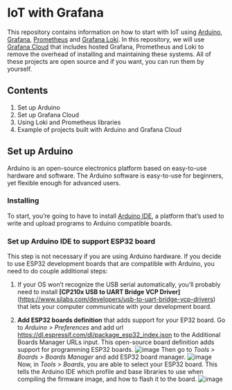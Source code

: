 # IoT with Grafana
This repository contains information on how to start with IoT using [Arduino](https://www.arduino.cc/), [Grafana](https://grafana.com/oss/grafana/), [Prometheus](https://prometheus.io/) and [Grafana Loki](https://grafana.com/oss/loki/). In this repository, we will use [Grafana Cloud](https://grafana.com/products/cloud/) that includes hosted Grafana, Prometheus and Loki to remove the overhead of installing and maintaining these systems. All of these projects are open source and if you want, you can run them by yourself. 

## Contents
1. Set up Arduino
1. Set up Grafana Cloud 
1. Using Loki and Prometheus libraries
1. Example of projects built with Arduino and Grafana Cloud

## Set up Arduino
Arduino is an open-source electronics platform based on easy-to-use hardware and software. The Arduino software is easy-to-use for beginners, yet flexible enough for advanced users. 

### Installing
To start, you’re going to have to install [Arduino IDE](https://www.arduino.cc/en/software), a platform that’s used to write and upload programs to Arduino compatible boards. 

### Set up Arduino IDE to support ESP32 board
This step is not necessary if you are using Arduino hardware. If you decide to use ESP32 development boards that are compatible with Arduino, you need to do couple additional steps:

1. If your OS won’t recognize the USB serial automatically, you’ll probably need to install **[CP210x USB to UART Bridge VCP Driver]**(https://www.silabs.com/developers/usb-to-uart-bridge-vcp-drivers) that lets your computer communicate with your development board.

1. **Add ESP32 boards definition** that adds support for your EP32 board. Go to _Arduino > Preferences_ and add url https://dl.espressif.com/dl/package_esp32_index.json to the Additional Boards Manager URLs input. This open-source board definition adds support for programming ESP32 boards.
![image](https://user-images.githubusercontent.com/30407135/120989143-8325d200-c77f-11eb-8818-0f9974678867.png)
Then go to _Tools > Boards > Boards Manager_ and add ESP32 board manager.
![image](https://user-images.githubusercontent.com/30407135/120989440-d8fa7a00-c77f-11eb-95b3-05f1a2d7b9c5.png)
Now, in _Tools > Boards_, you are able to select your ESP32 board. This tells the Arduino IDE which profile and base libraries to use when compiling the firmware image, and how to flash it to the board. 
![image](https://user-images.githubusercontent.com/30407135/120989739-2545ba00-c780-11eb-8caf-be2da7ea98ba.png)




